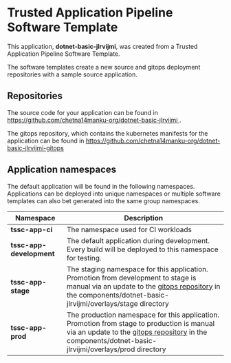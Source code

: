 # Trusted Application Pipeline Software Template

This application, **dotnet-basic-jlrvijmi**, was created from a Trusted Application Pipeline Software Template.

The software templates create a new source and gitops deployment repositories with a sample source application. 

## Repositories

The source code for your application can be found in [https://github.com/chetna14manku-org/dotnet-basic-jlrvijmi ](https://github.com/chetna14manku-org/dotnet-basic-jlrvijmi ).
 
The gitops repository, which contains the kubernetes manifests for the application can be found in 
[https://github.com/chetna14manku-org/dotnet-basic-jlrvijmi-gitops ](https://github.com/chetna14manku-org/dotnet-basic-jlrvijmi-gitops ) 

## Application namespaces 

The default application will be found in the following namespaces. Applications can be deployed into unique namespaces or multiple software templates can also bet generated into the same group namespaces.  

|  Namespace   |  Description   |  
| -------- | -------- |
| **tssc-app-ci** | The namespace used for CI workloads |
| **tssc-app-development** | The default application during development. Every build will be deployed to this namespace for testing. |
| **tssc-app-stage** | The staging namespace for this application. Promotion from development to stage is manual via an update to the [gitops repository](https://github.com/chetna14manku-org/dotnet-basic-jlrvijmi-gitops ) in the components/dotnet-basic-jlrvijmi/overlays/stage directory |
| **tssc-app-prod** | The production namespace for this application. Promotion from stage to production is manual via an update to the [gitops repository](https://github.com/chetna14manku-org/dotnet-basic-jlrvijmi-gitops ) in the components/dotnet-basic-jlrvijmi/overlays/prod directory |